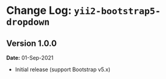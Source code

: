 Change Log: `yii2-bootstrap5-dropdown`
======================================

## Version 1.0.0

**Date:** 01-Sep-2021

- Initial release (support Bootstrap v5.x)